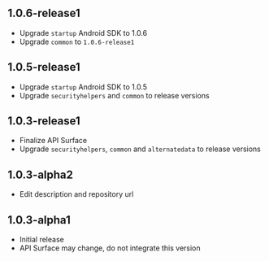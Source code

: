 ## 1.0.6-release1

* Upgrade `startup` Android SDK to 1.0.6
* Upgrade `common` to `1.0.6-release1`

## 1.0.5-release1

* Upgrade `startup` Android SDK to 1.0.5
* Upgrade `securityhelpers` and `common` to release versions

## 1.0.3-release1

* Finalize API Surface
* Upgrade `securityhelpers`, `common` and `alternatedata` to release versions

## 1.0.3-alpha2

* Edit description and repository url

## 1.0.3-alpha1

* Initial release
* API Surface may change, do not integrate this version
